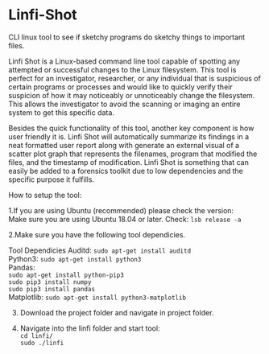 # Linfi-Shot
CLI linux tool to see if sketchy programs do sketchy things to important files.

Linfi Shot is a Linux-based command line tool capable of spotting any attempted or successful changes to the Linux filesystem. This tool is perfect for an investigator, researcher, or any individual that is suspicious of certain programs or processes and would like to quickly verify their suspicion of how it may noticeably or unnoticeably change the filesystem. This allows the investigator to avoid the scanning or imaging an entire system to get this specific data. 

Besides the quick functionality of this tool, another key component is how user friendly it is. Linfi Shot will automatically summarize its findings in a neat formatted user report along with generate an external visual of a scatter plot graph that represents the filenames, program that modified the files, and the timestamp of modification. Linfi Shot is something that can easily be added to a forensics toolkit due to low dependencies and the specific purpose it fulfills.


How to setup the tool:

1.If you are using Ubuntu (recommended) please check the version:</br>
  Make sure you are using Ubuntu 18.04 or later. 
  Check: `lsb release -a`


2.Make sure you have the following tool dependicies.

Tool Dependicies
Auditd:
`sudo apt-get install auditd`</br>
Python3:
`sudo apt-get install python3`</br>
Pandas: </br>
`sudo apt-get install python-pip3`</br>
`sudo pip3 install numpy`</br>
`sudo pip3 install pandas`</br>
Matplotlib:
`sudo apt-get install python3-matplotlib`</br>

3. Download the project folder and navigate in project folder.</br>


4. Navigate into the linfi folder and start tool:</br>
`cd linfi/`</br>
`sudo ./linfi`










  


